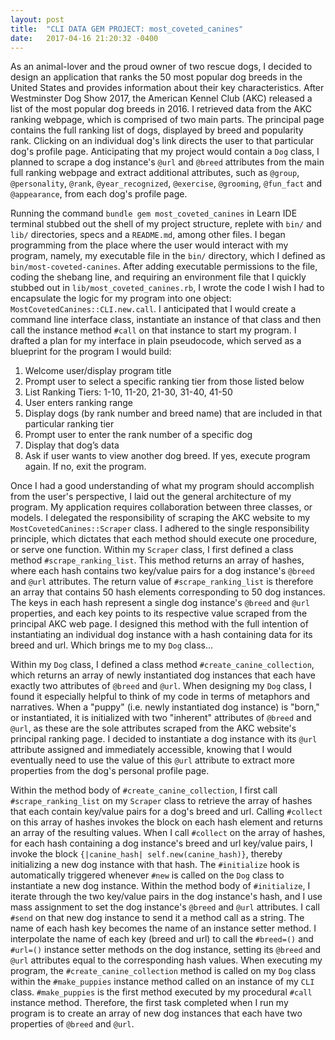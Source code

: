```yaml
---
layout: post
title:  "CLI DATA GEM PROJECT: most_coveted_canines"
date:   2017-04-16 21:20:32 -0400
---
```


As an animal-lover and the proud owner of two rescue dogs, I decided to design an application that ranks the 50 most popular dog breeds in the United States and provides information about their key characteristics. After Westminster Dog Show 2017, the American Kennel Club (AKC) released a list of the most popular dog breeds in 2016. I retrieved data from the AKC ranking webpage, which is comprised of two main parts. The principal page contains the full ranking list of dogs, displayed by breed and popularity rank. Clicking on an individual dog's link directs the user to that particular dog's profile page. Anticipating that my project would contain a `Dog` class, I planned to scrape a dog instance's `@url` and `@breed` attributes from the main full ranking webpage and extract additional attributes, such as `@group`, `@personality`, `@rank`, `@year_recognized`, `@exercise`, `@grooming`, `@fun_fact` and `@appearance`, from each dog's profile page.
	
Running the command `bundle gem most_coveted_canines` in Learn IDE terminal stubbed out the shell of my project structure, replete with `bin/` and `lib/` directories, specs and a `README.md`, among other files. I began programming from the place where the user would interact with my program, namely, my executable file in the `bin/` directory, which I defined as `bin/most-coveted-canines`. After adding executable permissions to the file, coding the shebang line, and requiring an environment file that I quickly stubbed out in `lib/most_coveted_canines.rb`, I wrote the code I wish I had to encapsulate the logic for my program into one object: `MostCovetedCanines::CLI.new.call`. I anticipated that I would create a command line interface class, instantiate an instance of that class and then call the instance method `#call` on that instance to start my program. I drafted a plan for my interface in plain pseudocode, which served as a blueprint for the program I would build:
	
1. Welcome user/display program title
2. Prompt user to select a specific ranking tier from those listed below
3. List Ranking Tiers: 1-10, 11-20, 21-30, 31-40, 41-50
4. User enters ranking range 
5. Display dogs (by rank number and breed name) that are included in that particular ranking tier
6. Prompt user to enter the rank number of a specific dog
7. Display that dog’s data
8. Ask if user wants to view another dog breed. If yes, execute program again. If no, exit the program.

Once I had a good understanding of what my program should accomplish from the user's perspective, I laid out the general architecture of my program. My application requires collaboration between three classes, or models. I delegated the responsibility of scraping the AKC website to my `MostCovetedCanines::Scraper` class. I adhered to the single responsibility principle, which dictates that each method should execute one procedure, or serve one function. Within my `Scraper` class, I first defined a class method `#scrape_ranking_list`. This method returns an array of hashes, where each hash contains two key/value pairs for a dog instance's `@breed` and `@url` attributes. The return value of `#scrape_ranking_list` is therefore an array that contains 50 hash elements corresponding to 50 dog instances. The keys in each hash represent a single dog instance's `@breed` and `@url` properties, and each key points to its respective value scraped from the principal AKC web page. I designed this method with the full intention of instantiating an individual dog instance with a hash containing data for its breed and url. Which brings me to my `Dog` class…

Within my `Dog` class, I defined a class method `#create_canine_collection`, which returns an array of newly instantiated dog instances that each have exactly two attributes of `@breed` and `@url`. When designing my `Dog` class, I found it especially helpful to think of my code in terms of metaphors and narratives. When a "puppy" (i.e. newly instantiated dog instance) is "born," or instantiated, it is initialized with two "inherent" attributes of `@breed` and `@url`, as these are the sole attributes scraped from the AKC website's principal ranking page. I decided to instantiate a dog instance with its `@url` attribute assigned and immediately accessible, knowing that I would eventually need to use the value of this `@url` attribute to extract more properties from the dog's personal profile page.

Within the method body of `#create_canine_collection`, I first call `#scrape_ranking_list` on my `Scraper` class to retrieve the array of hashes that each contain key/value pairs for a dog's breed and url. Calling `#collect` on this array of hashes invokes the block on each hash element and returns an array of the resulting values. When I call `#collect` on the array of hashes, for each hash containing a dog instance's breed and url key/value pairs, I invoke the block `{|canine_hash| self.new(canine_hash)}`, thereby initializing a new dog instance with that hash. The `#initialize` hook is automatically triggered whenever `#new` is called on the `Dog` class to instantiate a new dog instance. Within the method body of `#initialize`, I iterate through the two key/value pairs in the dog instance's hash, and I use mass assignment to set the dog instance's `@breed` and `@url` attributes. I call `#send` on that new dog instance to send it a method call as a string. The name of each hash key becomes the name of an instance setter method. I interpolate the name of each key (breed and url) to call the `#breed=()` and `#url=()` instance setter methods on the dog instance, setting its `@breed` and `@url` attributes equal to the corresponding hash values. When executing my program, the `#create_canine_collection` method is called on my `Dog` class within the `#make_puppies` instance method called on an instance of my `CLI` class. `#make_puppies` is the first method executed by my procedural `#call` instance method. Therefore, the first task completed when I run my program is to create an array of new dog instances that each have two properties of `@breed` and `@url`.
	

